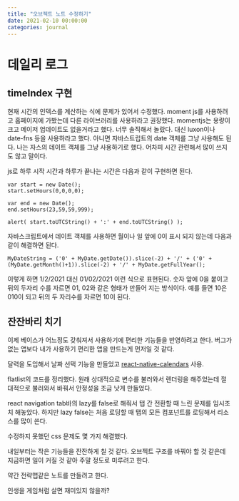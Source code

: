 ```yaml
---
title: "오브젝트 노트 수정하기"
date: 2021-02-10 00:00:00
categories: journal
---
```


# 데일리 로그

## timeIndex 구현

현재 시간의 인덱스를 계산하는 식에 문제가 있어서 수정했다. moment js를 사용하려고 홈페이지에 가봤는데 다른 라이브러리를 사용하라고 권장했다. momentjs는 용량이 크고 메이저 업데이트도 없을거라고 했다. 너무 솔직해서 놀랐다. 대신 luxon이나 date-fns 등을 사용하라고 했다. 아니면 자바스트립트의 date 객체를 그냥 사용해도 된다. 나는 자스의 데이트 객체를 그냥 사용하기로 했다. 어차피 시간 관련해서 많이 쓰지도 않고 말이다.

js로 하루 시작 시간과 하루가 끝나는 시간은 다음과 같이 구현하면 된다.

```
var start = new Date();
start.setHours(0,0,0,0);

var end = new Date();
end.setHours(23,59,59,999);

alert( start.toUTCString() + ':' + end.toUTCString() );
```

자바스크립트에서 데이트 객체를 사용하면 월이나 일 앞에 0이 표시 되지 않는데 다음과 같이 해결하면 된다.

```
MyDateString = ('0' + MyDate.getDate()).slice(-2) + '/' + ('0' + (MyDate.getMonth()+1)).slice(-2) + '/' + MyDate.getFullYear();

```

이렇게 하면 1/2/2021 대신 01/02/2021 이런 식으로 표현된다. 숫자 앞에 0을 붙이고 뒤의 두자리 수를 자르면 01, 02와 같은 형태가 만들어 지는 방식이다. 예를 들면 10은 010이 되고 뒤의 두 자리수를 자르면 10이 된다.

## 잔잔바리 치기

이제 베이스가 어느정도 갖춰져서 사용하기에 편리한 기능들을 반영하려고 한다. 버그가 없는 앱보다 내가 사용하기 편리한 앱을 만드는게 먼저일 것 같다.

달력을 도입해서 날짜 선택 기능을 만들었고 [react-native-calendars](https://github.com/wix/react-native-calendars) 사용.

flatlist의 코드를 정리했다. 원래 상대적으로 변수를 불러와서 렌더링을 해주었는데 절대적으로 불러와서 바꿔서 안정성을 조금 낫게 만들었다.

react navigation tab바의 lazy를 false로 해줘서 탭 간 전환할 때 느린 문제를 임시조치 해놓았다. 하지만 lazy false는 처음 로딩할 때 탭의 모든 컴포넌트를 로딩해서 리소스를 많이 쓴다.

수정하지 못했던 css 문제도 몇 가지 해결했다.

내일부터는 작은 기능들을 잔잔하게 칠 것 같다. 오브젝트 구조를 바꿔야 할 것 같은데 지금하면 일이 커질 것 같아 주말 정도로 미루려고 한다.

약간 전략맵같은 노트를 만들려고 한다.

인생을 게임처럼 살면 재미있지 않을까?
